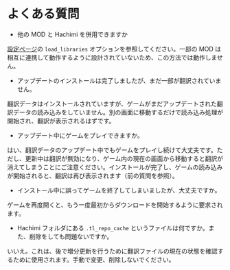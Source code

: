 # よくある質問
- 他の MOD と Hachimi を併用できますか

[設定ページ](/docs/hachimi/config)の `load_libraries` オプションを参照してください。一部の MOD は相互に連携して動作するように設計されていないため、この方法では動作しません。

- アップデートのインストールは完了しましたが、まだ一部が翻訳されていません。

翻訳データはインストールされていますが、ゲームがまだアップデートされた翻訳データの読み込みをしていません。別の画面に移動するだけで読み込み処理が開始され、翻訳が表示されるはずです。

- アップデート中にゲームをプレイできますか。

はい、翻訳データのアップデート中でもゲームをプレイし続けて大丈夫です。ただし、更新中は翻訳が無効になり、ゲーム内の現在の画面から移動すると翻訳が消えてしまうことにご注意ください。インストールが完了し、ゲームの読み込みが開始されると、翻訳は再び表示されます（前の質問を参照）。

- インストール中に誤ってゲームを終了してしまいましたが、大丈夫ですか。

ゲームを再度開くと、もう一度最初からダウンロードを開始するように要求されます。

- Hachimi フォルダにある `.tl_repo_cache` というファイルは何ですか。また、削除をしても問題ないですか。

いいえ。これは、後で増分更新を行うために翻訳ファイルの現在の状態を確認するために使用されます。手動で変更、削除しないでください。